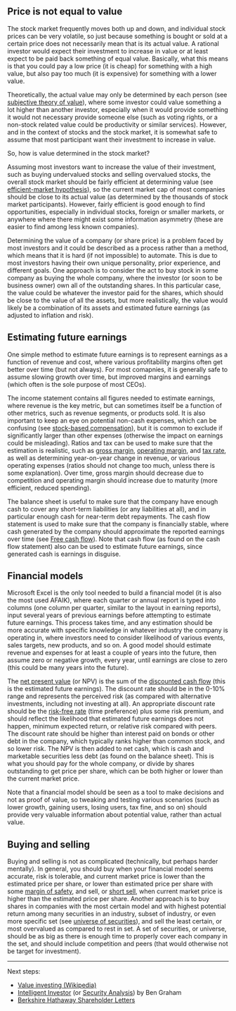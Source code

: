 <!--
    Investing in stocks (like-a-pro)
    Michael Sjöberg
    May 16, 2020
-->

## Price is not equal to value

The stock market frequently moves both up and down, and individual stock prices can be very volatile, so just because something is bought or sold at a certain price does not necessarily mean that is its actual value. A rational investor would expect their investment to increase in value or at least expect to be paid back something of equal value. Basically, what this means is that you could pay a low price (it is cheap) for something with a high value, but also pay too much (it is expensive) for something with a lower value.

Theoretically, the actual value may only be determined by each person (see [subjective theory of value](https://en.wikipedia.org/wiki/Subjective_theory_of_value)), where some investor could value something a lot higher than another investor, especially when it would provide something it would not necessary provide someone else (such as voting rights, or a non-stock related value could be productivity or similar services). However, and in the context of stocks and the stock market, it is somewhat safe to assume that most participant want their investment to increase in value.

So, how is value determined in the stock market?

Assuming most investors want to increase the value of their investment, such as buying undervalued stocks and selling overvalued stocks, the overall stock market should be fairly efficient at determining value (see [efficient-market hypothesis](https://en.wikipedia.org/wiki/Efficient-market_hypothesis)), so the current market cap of most companies should be close to its actual value (as determined by the thousands of stock market participants). However, fairly efficient is good enough to find opportunities, especially in individual stocks, foreign or smaller markets, or anywhere where there might exist some information asymmetry (these are easier to find among less known companies).

Determining the value of a company (or share price) is a problem faced by most investors and it could be described as a process rather than a method, which means that it is hard (if not impossible) to automate. This is due to most investors having their own unique personality, prior experience, and different goals. One approach is to consider the act to buy stock in some company as buying the whole company, where the investor (or soon to be business owner) own all of the outstanding shares. In this particular case, the value could be whatever the investor paid for the shares, which should be close to the value of all the assets, but more realistically, the value would likely be a combination of its assets and estimated future earnings (as adjusted to inflation and risk).

## Estimating future earnings

One simple method to estimate future earnings is to represent earnings as a function of revenue and cost, where various profitability margins often get better over time (but not always). For most comapnies, it is generally safe to assume slowing growth over time, but improved margins and earnings (which often is the sole purpose of most CEOs).

The income statement contains all figures needed to estimate earnings, where revenue is the key metric, but can sometimes itself be a function of other metrics, such as revenue segments, or products sold. It is also important to keep an eye on potential non-cash expenses, which can be confusing (see [stock-based compensation](https://en.wikipedia.org/wiki/Employee_stock_option)), but it is common to exclude if significantly larger than other expenses (otherwise the impact on earnings could be misleading). Ratios and tax can be used to make sure that the estimation is realistic, such as [gross margin](https://en.wikipedia.org/wiki/Gross_margin), [operating margin](https://en.wikipedia.org/wiki/Operating_margin), and [tax rate](https://en.wikipedia.org/wiki/Tax_rate), as well as determining year-on-year change in revenue, or various operating expenses (ratios should not change too much, unless there is some explanation). Over time, gross margin should decrease due to competition and operating margin should increase due to maturity (more efficient, reduced spending).

The balance sheet is useful to make sure that the company have enough cash to cover any short-term liabilities (or any liabilities at all), and in particular enough cash for near-term debt repayments. The cash flow statement is used to make sure that the company is financially stable, where cash generated by the company should approximate the reported earnings over time (see [Free cash flow](https://en.wikipedia.org/wiki/Free_cash_flow)). Note that cash flow (as found on the cash flow statement) also can be used to estimate future earnings, since generated cash is earnings in disguise.

## Financial models

Microsoft Excel is the only tool needed to build a financial model (it is also the most used AFAIK), where each quarter or annual report is typed into columns (one column per quarter, similar to the layout in earning reports), input several years of previous earnings before attempting to estimate future earnings. This process takes time, and any estimation should be more accurate with specific knowledge in whatever industry the company is operating in, where investors need to consider likelihood of various events, sales targets, new products, and so on. A good model should estimate revenue and expenses for at least a couple of years into the future, then assume zero or negative growth, every year, until earnings are close to zero (this could be many years into the future).

The [net present value](https://en.wikipedia.org/wiki/Net_present_value) (or NPV) is the sum of the [discounted cash flow](https://en.wikipedia.org/wiki/Discounted_cash_flow) (this is the estimated future earnings). The discount rate should be in the 0-10% range and represents the perceived risk (as compared with alternative investments, including not investing at all). An appropriate discount rate should be the [risk-free rate](https://en.wikipedia.org/wiki/Risk-free_interest_rate) (time preference) plus some risk premium, and should reflect the likelihood that estimated future earnings does not happen, minimum expected return, or relative risk compared with peers. The discount rate should be higher than interest paid on bonds or other debt in the company, which typically ranks higher than common stock, and so lower risk. The NPV is then added to net cash, which is cash and marketable securities less debt (as found on the balance sheet). This is what you should pay for the whole company, or divide by shares outstanding to get price per share, which can be both higher or lower than the current market price.

Note that a financial model should be seen as a tool to make decisions and not as proof of value, so tweaking and testing various scenarios (such as lower growth, gaining users, losing users, tax fine, and so on) should provide very valuable information about potential value, rather than actual value.

## Buying and selling

Buying and selling is not as complicated (technically, but perhaps harder mentally). In general, you should buy when your financial model seems accurate, risk is tolerable, and current market price is lower than the estimated price per share, or lower than estimated price per share with some [margin of safety](https://en.wikipedia.org/wiki/Margin_of_safety_(financial)), and sell, or [short sell](https://en.wikipedia.org/wiki/Short_(finance)), when current market price is higher than the estimated price per share. Another approach is to buy shares in companies with the most certain model and with highest potential return among many securities in an industry, subset of industry, or even more specific set (see [universe of securities](https://www.investopedia.com/terms/u/universeofsecurities.asp)), and sell the least certain, or most overvalued as compared to rest in set. A set of securities, or universe, should be as big as there is enough time to properly cover each company in the set, and should include competition and peers (that would otherwise not be target for investment).

---

Next steps:

- [Value investing (Wikipedia)](https://en.wikipedia.org/wiki/Value_investing)
- [Intelligent Investor](https://amzn.to/3cHq5yA) (or [Security Analysis](https://amzn.to/2IBl0tv)) by Ben Graham
- [Berkshire Hathaway Shareholder Letters](https://www.berkshirehathaway.com/letters/letters.html)
